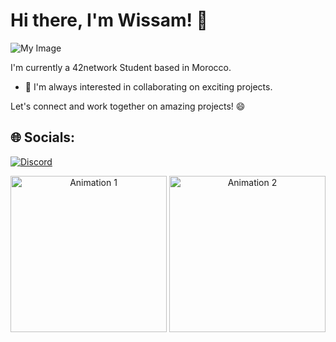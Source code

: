# Hi there, I'm Wissam! 👋

![My Image](https://user-images.githubusercontent.com/34418187/202911326-559ae103-550c-40dc-a404-4c7ca2eeb777.gif)

I'm currently a 42network Student based in Morocco.

- 👯 I'm always interested in collaborating on exciting projects.

Let's connect and work together on amazing projects! 😄

## 🌐 Socials:
[![Discord](https://img.shields.io/badge/Discord-%237289DA.svg?logo=discord&logoColor=white)](https://discord.gg/~W1ES#0114)

<!-- Add some animation and colors -->
<div align="center">
  <img src="https://github.com/wiss-am/anime/blob/main/gifs/animation1.gif" alt="Animation 1" width="250" height="250" />
  <img src="https://github.com/wiss-am/anime/blob/main/gifs/animation2.gif" alt="Animation 2" width="250" height="250" />
</div>
